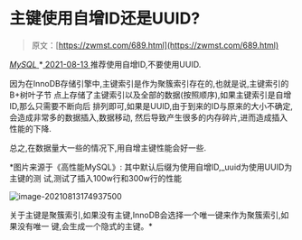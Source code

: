 <!--yml
category: 未分类
date: 0001-01-01 00:00:00
--->

# 主键使用自增ID还是UUID?

> 原文：[https://zwmst.com/689.html](https://zwmst.com/689.html)

   [ *MySQL* ](https://zwmst.com/mysql)*[ <time datetime="2021-08-14T07:55:09+08:00"> 2021-08-13 </time> ](https://zwmst.com/689.html)  推荐使用自增ID,不要使用UUID.

因为在InnoDB存储引擎中,主键索引是作为聚簇索引存在的,也就是说,主键索引的B+树叶子节 点上存储了主键索引以及全部的数据(按照顺序),如果主键索引是自增ID,那么只需要不断向后 排列即可,如果是UUID,由于到来的ID与原来的大小不确定,会造成非常多的数据插入,数据移动, 然后导致产生很多的内存碎片,进而造成插入性能的下降.

总之,在数据量大一些的情况下,用自增主键性能会好一些.

*图片来源于《高性能MySQL》: 其中默认后缀为使用自增ID,_uuid为使用UUID为主键的测 试,测试了插入100w行和300w行的性能

![image-20210813174937500](img/4db1267a4fb54b37c600e2ff7f290544.png)

关于主键是聚簇索引,如果没有主键,InnoDB会选择一个唯一键来作为聚簇索引,如果没有唯一 键,会生成一个隐式的主键。*